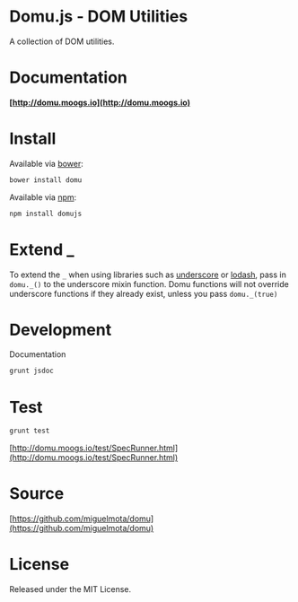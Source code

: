 # Domu.js - DOM Utilities

A collection of DOM utilities.

# Documentation

**[http://domu.moogs.io](http://domu.moogs.io)**

# Install

Available via [bower](http://bower.io/):

```bash
bower install domu
```

Available via [npm](https://www.npmjs.org/package/domujs):

```bash
npm install domujs
```

# Extend _

To extend the `_` when using libraries such as [underscore](http://underscorejs.org/) or [lodash](http://lodash.com/), pass in `domu._()` to the underscore mixin function. Domu functions will not override underscore functions if they already exist, unless you pass `domu._(true)`

# Development

Documentation

```bash
grunt jsdoc
```

# Test

```bash
grunt test
```

[http://domu.moogs.io/test/SpecRunner.html](http://domu.moogs.io/test/SpecRunner.html)

# Source

[https://github.com/miguelmota/domu](https://github.com/miguelmota/domu)

# License

Released under the MIT License.
